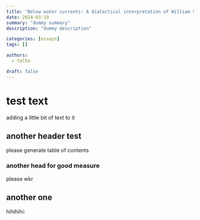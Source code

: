 ```yaml
--- 
title: "Below water currents: A dialectical interpretation of William Shakespeare's Edmund in King Lear"
date: 2024-03-19
summary: "dummy summary"
description: "dummy description"

categories: [essays]
tags: []

authors:
  - talha

draft: false
---
```



# test text

adding a little bit of text to it

## another header test

please generate table of contents

### another head for good measure

please wkr

## another one

hihihihi:
